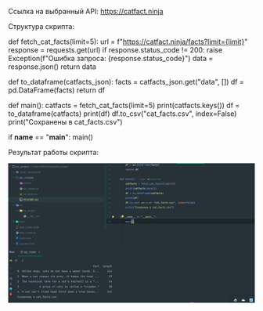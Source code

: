 Ссылка на выбранный API: https://catfact.ninja

Структура скрипта: 

def fetch_cat_facts(limit=5):
    url = f"https://catfact.ninja/facts?limit={limit}"
    response = requests.get(url)
    if response.status_code != 200:
        raise Exception(f"Ошибка запроса: {response.status_code}")
    data = response.json()
    return data

def to_dataframe(catfacts_json):
    facts = catfacts_json.get("data", [])
    df = pd.DataFrame(facts)
    return df

def main():
    catfacts = fetch_cat_facts(limit=5)
    print(catfacts.keys())
    df = to_dataframe(catfacts)
    print(df)
    df.to_csv("cat_facts.csv", index=False)
    print("Сохранены в cat_facts.csv")

if __name__ == "__main__":
    main()

Результат работы скрипта: 

![img.png](img.png)
